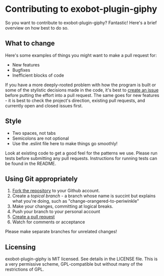 Contributing to exobot-plugin-giphy
======================

So you want to contribute to exobot-plugin-giphy? Fantastic! Here's a brief overview on
how best to do so.

## What to change

Here's some examples of things you might want to make a pull request for:

* New features
* Bugfixes
* Inefficient blocks of code

If you have a more deeply-rooted problem with how the program is built or some
of the stylistic decisions made in the code, it's best to
[create an issue](https://github.com/exoplay/exobot-plugin-giphy/issues) before putting
the effort into a pull request. The same goes for new features - it is
best to check the project's direction, existing pull requests, and currently open
and closed issues first.

## Style

* Two spaces, not tabs
* Semicolons are not optional
* Use the .eslint file here to make things go smoothly!

Look at existing code to get a good feel for the patterns we use. Please run
tests before submitting any pull requests. Instructions for running tests can
be found in the README.

## Using Git appropriately

1. [Fork the repository](https://github.com/exoplay/exobot-plugin-giphy/fork_select) to
  your Github account.
2. Create a *topical branch* - a branch whose name is succint but explains what
  you're doing, such as "change-orangered-to-periwinkle"
3. Make your changes, committing at logical breaks.
4. Push your branch to your personal account
5. [Create a pull request](https://help.github.com/articles/using-pull-requests)
6. Watch for comments or acceptance

Please make separate branches for unrelated changes!

## Licensing

exobot-plugin-giphy is MIT licensed. See details in the LICENSE file. This is a very permissive
scheme, GPL-compatible but without many of the restrictions of GPL.
